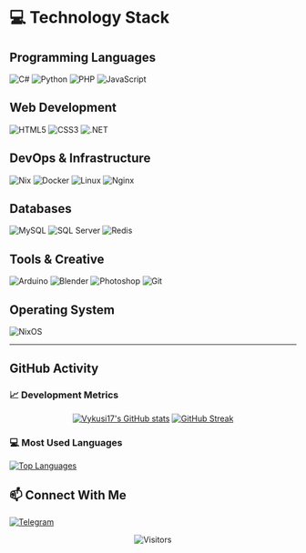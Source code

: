 # 💻 Technology Stack

## Programming Languages
![C#](https://img.shields.io/badge/C%23-239120?style=for-the-badge&logo=csharp&logoColor=white)
![Python](https://img.shields.io/badge/Python-3776AB?style=for-the-badge&logo=python&logoColor=white)
![PHP](https://img.shields.io/badge/PHP-777BB4?style=for-the-badge&logo=php&logoColor=white)
![JavaScript](https://img.shields.io/badge/JavaScript-F7DF1E?style=for-the-badge&logo=javascript&logoColor=black)

## Web Development
![HTML5](https://img.shields.io/badge/HTML5-E34F26?style=for-the-badge&logo=html5&logoColor=white)
![CSS3](https://img.shields.io/badge/CSS3-1572B6?style=for-the-badge&logo=css3&logoColor=white)
![.NET](https://img.shields.io/badge/.NET-512BD4?style=for-the-badge&logo=dotnet&logoColor=white)

## DevOps & Infrastructure
![Nix](https://img.shields.io/badge/Nix-5277C3?style=for-the-badge&logo=nixos&logoColor=white)
![Docker](https://img.shields.io/badge/Docker-2496ED?style=for-the-badge&logo=docker&logoColor=white)
![Linux](https://img.shields.io/badge/Linux-FCC624?style=for-the-badge&logo=linux&logoColor=black)
![Nginx](https://img.shields.io/badge/Nginx-009639?style=for-the-badge&logo=nginx&logoColor=white)

## Databases
![MySQL](https://img.shields.io/badge/MySQL-4479A1?style=for-the-badge&logo=mysql&logoColor=white)
![SQL Server](https://img.shields.io/badge/SQL%20Server-CC2927?style=for-the-badge&logo=microsoftsqlserver&logoColor=white)
![Redis](https://img.shields.io/badge/Redis-DC382D?style=for-the-badge&logo=redis&logoColor=white)

## Tools & Creative
![Arduino](https://img.shields.io/badge/Arduino-00979D?style=for-the-badge&logo=arduino&logoColor=white)
![Blender](https://img.shields.io/badge/Blender-F5792A?style=for-the-badge&logo=blender&logoColor=white)
![Photoshop](https://img.shields.io/badge/Photoshop-31A8FF?style=for-the-badge&logo=adobephotoshop&logoColor=white)
![Git](https://img.shields.io/badge/Git-F05033?style=for-the-badge&logo=git&logoColor=white)

## Operating System
![NixOS](https://img.shields.io/badge/NixOS-5277C3?style=for-the-badge&logo=nixos&logoColor=white)

---

## GitHub Activity

### 📈 Development Metrics
<div align="center">

[![Vykusi17's GitHub stats](https://github-readme-stats.vercel.app/api?username=Vykusi17&show_icons=true&theme=github_dark&hide_border=true)](https://github.com/Vykusi17)
[![GitHub Streak](https://streak-stats.demolab.com/?user=Vykusi17&theme=github-dark&hide_border=true)](https://git.io/streak-stats)

</div>

### 💻 Most Used Languages
[![Top Languages](https://github-readme-stats.vercel.app/api/top-langs/?username=Vykusi17&layout=compact&theme=github_dark&hide_border=true&hide=html,css)](https://github.com/Vykusi17)

## 📫 Connect With Me
[![Telegram](https://img.shields.io/badge/Telegram-2CA5E0?style=for-the-badge&logo=telegram&logoColor=white)](https://t.me/Vykusi17)

<div align="center">
  
![Visitors](https://komarev.com/ghpvc/?username=Vykusi17&color=blueviolet&style=flat-square)

</div>
